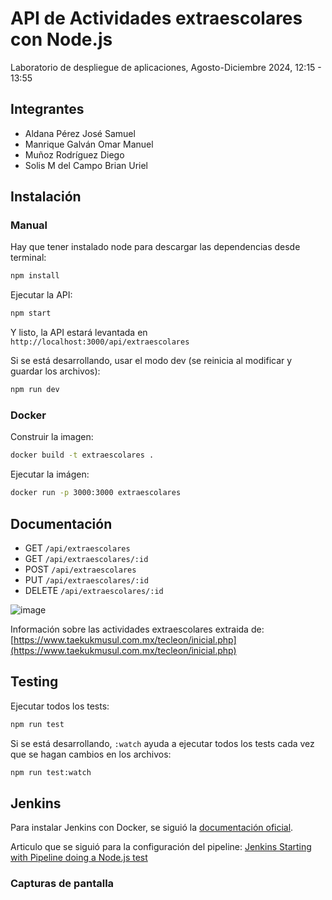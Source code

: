 # API de Actividades extraescolares con Node.js

Laboratorio de despliegue de aplicaciones, Agosto-Diciembre 2024, 12:15 - 13:55

## Integrantes

- Aldana Pérez José Samuel
- Manrique Galván Omar Manuel
- Muñoz Rodríguez Diego
- Solis M del Campo Brian Uriel

## Instalación

### Manual

Hay que tener instalado node para descargar las dependencias desde terminal:

```bash
npm install
```

Ejecutar la API:

```bash
npm start
```

Y listo, la API estará levantada en `http://localhost:3000/api/extraescolares`

Si se está desarrollando, usar el modo dev (se reinicia al modificar y guardar los archivos):

```bash
npm run dev
```

### Docker

Construir la imagen:

```bash
docker build -t extraescolares .
```

Ejecutar la imágen:

```bash
docker run -p 3000:3000 extraescolares
```

## Documentación

- GET `/api/extraescolares`
- GET `/api/extraescolares/:id`
- POST `/api/extraescolares`
- PUT `/api/extraescolares/:id`
- DELETE `/api/extraescolares/:id`

![image](https://github.com/user-attachments/assets/170f6981-638e-4226-af73-09e54001c2f5)

Información sobre las actividades extraescolares extraida de: [https://www.taekukmusul.com.mx/tecleon/inicial.php](https://www.taekukmusul.com.mx/tecleon/inicial.php)

## Testing

Ejecutar todos los tests:

```bash
npm run test
```

Si se está desarrollando, `:watch` ayuda a ejecutar todos los tests cada vez que se hagan cambios en los archivos:

```bash
npm run test:watch
```

## Jenkins

Para instalar Jenkins con Docker, se siguió la [documentación oficial](https://www.jenkins.io/doc/book/installing/docker/).

Articulo que se siguió para la configuración del pipeline: [Jenkins Starting with Pipeline doing a Node.js test](https://medium.com/@gustavo.guss/jenkins-starting-with-pipeline-doing-a-node-js-test-72c6057b67d4)

### Capturas de pantalla
